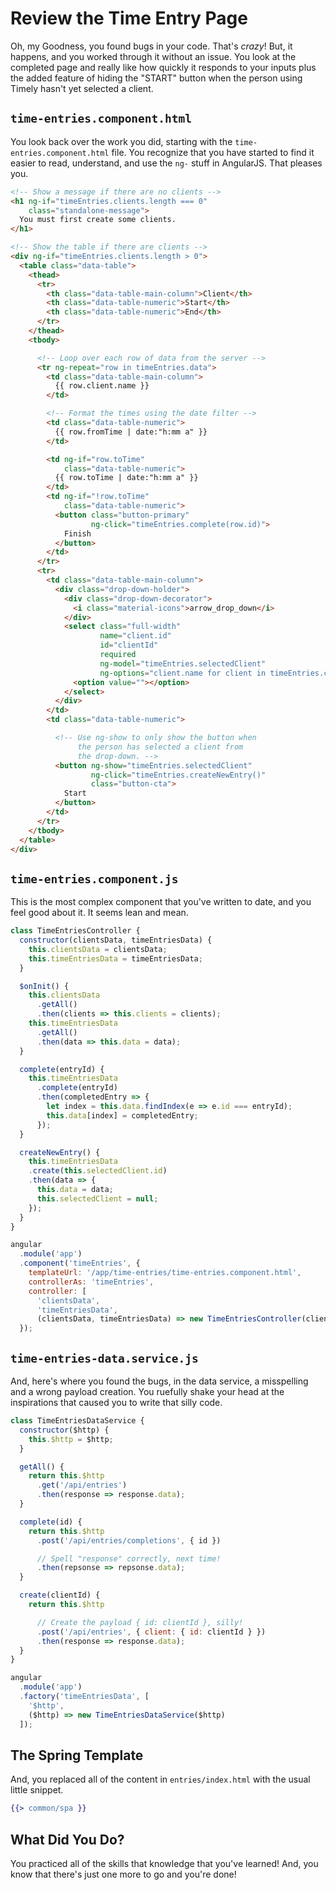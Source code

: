 # Review the Time Entry Page

Oh, my Goodness, you found bugs in your code. That's
*crazy*! But, it happens, and you worked through it
without an issue. You look at the completed page and
really like how quickly it responds to your inputs
plus the added feature of hiding the "START" button
when the person using Timely hasn't yet selected a
client.

## `time-entries.component.html`

You look back over the work you did, starting with the
`time-entries.component.html` file. You recognize that
you have started to find it easier to read, understand,
and use the `ng-` stuff in AngularJS. That pleases you.

```html
<!-- Show a message if there are no clients -->
<h1 ng-if="timeEntries.clients.length === 0"
    class="standalone-message">
  You must first create some clients.
</h1>

<!-- Show the table if there are clients -->
<div ng-if="timeEntries.clients.length > 0">
  <table class="data-table">
    <thead>
      <tr>
        <th class="data-table-main-column">Client</th>
        <th class="data-table-numeric">Start</th>
        <th class="data-table-numeric">End</th>
      </tr>
    </thead>
    <tbody>

      <!-- Loop over each row of data from the server -->
      <tr ng-repeat="row in timeEntries.data">
        <td class="data-table-main-column">
          {{ row.client.name }}
        </td>

        <!-- Format the times using the date filter -->
        <td class="data-table-numeric">
          {{ row.fromTime | date:"h:mm a" }}
        </td>

        <td ng-if="row.toTime"
            class="data-table-numeric">
          {{ row.toTime | date:"h:mm a" }}
        </td>
        <td ng-if="!row.toTime"
            class="data-table-numeric">
          <button class="button-primary"
                  ng-click="timeEntries.complete(row.id)">
            Finish
          </button>
        </td>
      </tr>
      <tr>
        <td class="data-table-main-column">
          <div class="drop-down-holder">
            <div class="drop-down-decorator">
              <i class="material-icons">arrow_drop_down</i>
            </div>
            <select class="full-width"
                    name="client.id"
                    id="clientId"
                    required
                    ng-model="timeEntries.selectedClient"
                    ng-options="client.name for client in timeEntries.clients">
              <option value=""></option>
            </select>
          </div>
        </td>
        <td class="data-table-numeric">

          <!-- Use ng-show to only show the button when
               the person has selected a client from
               the drop-down. -->
          <button ng-show="timeEntries.selectedClient"
                  ng-click="timeEntries.createNewEntry()"
                  class="button-cta">
            Start
          </button>
        </td>
      </tr>
    </tbody>
  </table>
</div>
```

## `time-entries.component.js`

This is the most complex component that you've written
to date, and you feel good about it. It seems lean and
mean.

```javascript
class TimeEntriesController {
  constructor(clientsData, timeEntriesData) {
    this.clientsData = clientsData;
    this.timeEntriesData = timeEntriesData;
  }

  $onInit() {
    this.clientsData
      .getAll()
      .then(clients => this.clients = clients);
    this.timeEntriesData
      .getAll()
      .then(data => this.data = data);
  }

  complete(entryId) {
    this.timeEntriesData
      .complete(entryId)
      .then(completedEntry => {
        let index = this.data.findIndex(e => e.id === entryId);
        this.data[index] = completedEntry;
      });
  }

  createNewEntry() {
    this.timeEntriesData
    .create(this.selectedClient.id)
    .then(data => {
      this.data = data;
      this.selectedClient = null;
    });
  }
}

angular
  .module('app')
  .component('timeEntries', {
    templateUrl: '/app/time-entries/time-entries.component.html',
    controllerAs: 'timeEntries',
    controller: [
      'clientsData',
      'timeEntriesData',
      (clientsData, timeEntriesData) => new TimeEntriesController(clientsData, timeEntriesData)]
  });
```

## `time-entries-data.service.js`

And, here's where you found the bugs, in the data
service, a misspelling and a wrong payload creation.
You ruefully shake your head at the inspirations that
caused you to write that silly code.

```javascript
class TimeEntriesDataService {
  constructor($http) {
    this.$http = $http;
  }

  getAll() {
    return this.$http
      .get('/api/entries')
      .then(response => response.data);
  }

  complete(id) {
    return this.$http
      .post('/api/entries/completions', { id })

      // Spell "response" correctly, next time!
      .then(repsonse => repsonse.data);
  }

  create(clientId) {
    return this.$http

      // Create the payload { id: clientId }, silly!
      .post('/api/entries', { client: { id: clientId } })
      .then(response => response.data);
  }
}

angular
  .module('app')
  .factory('timeEntriesData', [
    '$http',
    ($http) => new TimeEntriesDataService($http)
  ]);
```

## The Spring Template

And, you replaced all of the content in
`entries/index.html` with the usual little snippet.

```handlebars
{{> common/spa }}
```

## What Did You Do?

You practiced all of the skills that knowledge that
you've learned! And, you know that there's just one
more to go and you're done!
